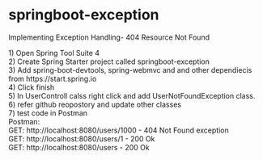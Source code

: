 # springboot-exception
Implementing Exception Handling- 404 Resource Not Found

<html>
1)	Open Spring Tool  Suite 4
  <br>
2)	Create Spring Starter project called springboot-exception
    <br>
3)	Add spring-boot-devtools, spring-webmvc and and other dependiecis from https://start.spring.io
    <br>
4)	Click finish
  <br>
5) In UserControll calss right click and add UserNotFoundException class.
<br>
6) refer github reopostory and update other classes
  <br>
7) test code in Postman
<br>
Postman:
  <br>
GET: http://localhost:8080/users/1000 - 404 Not Found exception
  <br>
GET: http://localhost:8080/users/1 - 200 Ok
  <br>
GET: http://localhost:8080/users - 200 Ok
<br>
  
</html>
